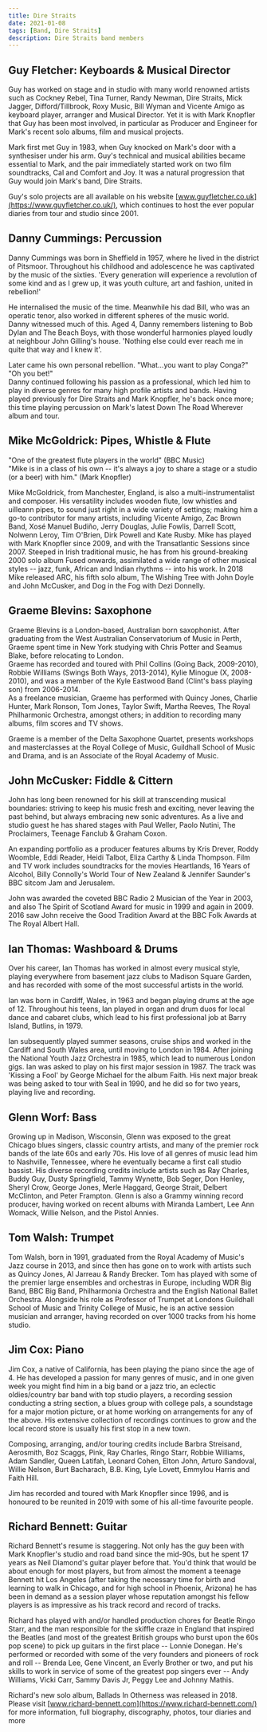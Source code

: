 ```yaml
---
title: Dire Straits
date: 2021-01-08
tags: [Band, Dire Straits]
description: Dire Straits band members
---
```


## Guy Fletcher: Keyboards & Musical Director 

Guy has worked on stage and in studio with many world renowned artists such as Cockney Rebel, Tina Turner, Randy Newman, Dire Straits, Mick Jagger, Difford/Tillbrook, Roxy Music, Bill Wyman and Vicente Amigo as keyboard player, arranger and Musical Director. Yet it is with Mark Knopfler that Guy has been most involved, in particular as Producer and Engineer for Mark's recent solo albums, film and musical projects. 

Mark first met Guy in 1983, when Guy knocked on Mark's door with a synthesiser under his arm. Guy's technical and musical abilities became essential to Mark, and the pair immediately started work on two film soundtracks, Cal and Comfort and Joy. It was a natural progression that Guy would join Mark's band, Dire Straits. 

Guy's solo projects are all available on his website [www.guyfletcher.co.uk](https://www.guyfletcher.co.uk/), which continues to host the ever popular diaries from tour and studio since 2001\. 

## Danny Cummings: Percussion 

Danny Cummings was born in Sheffield in 1957, where he lived in the district of Pitsmoor. Throughout his childhood and adolescence he was captivated by the music of the sixties. 'Every generation will experience a revolution of some kind and as I grew up, it was youth culture, art and fashion, united in rebellion!' 

He internalised the music of the time. Meanwhile his dad Bill, who was an operatic tenor, also worked in different spheres of the music world.  
Danny witnessed much of this. Aged 4, Danny remembers listening to Bob Dylan and The Beach Boys, with those wonderful harmonies played loudly at neighbour John Gilling's house. 'Nothing else could ever reach me in quite that way and I knew it'. 

Later came his own personal rebellion. "What...you want to play Conga?" "Oh you bet!"  
Danny continued following his passion as a professional, which led him to play in diverse genres for many high profile artists and bands. Having played previously for Dire Straits and Mark Knopfler, he's back once more; this time playing percussion on Mark's latest Down The Road Wherever album and tour. 

## Mike McGoldrick: Pipes, Whistle & Flute 

"One of the greatest flute players in the world" (BBC Music)  
"Mike is in a class of his own -- it's always a joy to share a stage or a studio (or a beer) with him." (Mark Knopfler) 

Mike McGoldrick, from Manchester, England, is also a multi-instrumentalist and composer. His versatility includes wooden flute, low whistles and uilleann pipes, to sound just right in a wide variety of settings; making him a go-to contributor for many artists, including Vicente Amigo, Zac Brown Band, Xosé Manuel Budiño, Jerry Douglas, Julie Fowlis, Darrell Scott, Nolwenn Leroy, Tim O'Brien, Dirk Powell and Kate Rusby. Mike has played with Mark Knopfler since 2009, and with the Transatlantic Sessions since 2007\. Steeped in Irish traditional music, he has from his ground-breaking 2000 solo album Fused onwards, assimilated a wide range of other musical styles -- jazz, funk, African and Indian rhythms -- into his work. In 2018 Mike released ARC, his fifth solo album, The Wishing Tree with John Doyle and John McCusker, and Dog in the Fog with Dezi Donnelly. 

## Graeme Blevins: Saxophone 

Graeme Blevins is a London-based, Australian born saxophonist. After graduating from the West Australian Conservatorium of Music in Perth, Graeme spent time in New York studying with Chris Potter and Seamus Blake, before relocating to London.  
Graeme has recorded and toured with Phil Collins (Going Back, 2009-2010), Robbie Williams (Swings Both Ways, 2013-2014), Kylie Minogue (X, 2008-2010), and was a member of the Kyle Eastwood Band (Clint's bass playing son) from 2006-2014\.  
As a freelance musician, Graeme has performed with Quincy Jones, Charlie Hunter, Mark Ronson, Tom Jones, Taylor Swift, Martha Reeves, The Royal Philharmonic Orchestra, amongst others; in addition to recording many albums, film scores and TV shows. 

Graeme is a member of the Delta Saxophone Quartet, presents workshops and masterclasses at the Royal College of Music, Guildhall School of Music and Drama, and is an Associate of the Royal Academy of Music. 

## John McCusker: Fiddle & Cittern 

John has long been renowned for his skill at transcending musical boundaries: striving to keep his music fresh and exciting, never leaving the past behind, but always embracing new sonic adventures. As a live and studio guest he has shared stages with Paul Weller, Paolo Nutini, The Proclaimers, Teenage Fanclub & Graham Coxon. 

An expanding portfolio as a producer features albums by Kris Drever, Roddy Woomble, Eddi Reader, Heidi Talbot, Eliza Carthy & Linda Thompson. Film and TV work includes soundtracks for the movies Heartlands, 16 Years of Alcohol, Billy Connolly's World Tour of New Zealand & Jennifer Saunder's BBC sitcom Jam and Jerusalem. 

John was awarded the coveted BBC Radio 2 Musician of the Year in 2003, and also The Spirit of Scotland Award for music in 1999 and again in 2009\. 2016 saw John receive the Good Tradition Award at the BBC Folk Awards at The Royal Albert Hall. 

## Ian Thomas: Washboard & Drums 

Over his career, Ian Thomas has worked in almost every musical style, playing everywhere from basement jazz clubs to Madison Square Garden, and has recorded with some of the most successful artists in the world. 

Ian was born in Cardiff, Wales, in 1963 and began playing drums at the age of 12\. Throughout his teens, Ian played in organ and drum duos for local dance and cabaret clubs, which lead to his first professional job at Barry Island, Butlins, in 1979\. 

Ian subsequently played summer seasons, cruise ships and worked in the Cardiff and South Wales area, until moving to London in 1984\. After joining the National Youth Jazz Orchestra in 1985, which lead to numerous London gigs. Ian was asked to play on his first major session in 1987\. The track was 'Kissing a Fool' by George Michael for the album Faith. His next major break was being asked to tour with Seal in 1990, and he did so for two years, playing live and recording. 

## Glenn Worf: Bass 

Growing up in Madison, Wisconsin, Glenn was exposed to the great Chicago blues singers, classic country artists, and many of the premier rock bands of the late 60s and early 70s. His love of all genres of music lead him to Nashville, Tennessee, where he eventually became a first call studio bassist. His diverse recording credits include artists such as Ray Charles, Buddy Guy, Dusty Springfield, Tammy Wynette, Bob Seger, Don Henley, Sheryl Crow, George Jones, Merle Haggard, George Strait, Delbert McClinton, and Peter Frampton. Glenn is also a Grammy winning record producer, having worked on recent albums with Miranda Lambert, Lee Ann Womack, Willie Nelson, and the Pistol Annies. 

## Tom Walsh: Trumpet 

Tom Walsh, born in 1991, graduated from the Royal Academy of Music's Jazz course in 2013, and since then has gone on to work with artists such as Quincy Jones, Al Jarreau & Randy Brecker. Tom has played with some of the premier large ensembles and orchestras in Europe, including WDR Big Band, BBC Big Band, Philharmonia Orchestra and the English National Ballet Orchestra. Alongside his role as Professor of Trumpet at Londons Guildhall School of Music and Trinity College of Music, he is an active session musician and arranger, having recorded on over 1000 tracks from his home studio. 

## Jim Cox: Piano 

Jim Cox, a native of California, has been playing the piano since the age of 4\. He has developed a passion for many genres of music, and in one given week you might find him in a big band or a jazz trio, an eclectic oldies/country bar band with top studio players, a recording session conducting a string section, a blues group with college pals, a soundstage for a major motion picture, or at home working on arrangements for any of the above. His extensive collection of recordings continues to grow and the local record store is usually his first stop in a new town. 

Composing, arranging, and/or touring credits include Barbra Streisand, Aerosmith, Boz Scaggs, Pink, Ray Charles, Ringo Starr, Robbie Williams, Adam Sandler, Queen Latifah, Leonard Cohen, Elton John, Arturo Sandoval, Willie Nelson, Burt Bacharach, B.B. King, Lyle Lovett, Emmylou Harris and Faith Hill. 

Jim has recorded and toured with Mark Knopfler since 1996, and is honoured to be reunited in 2019 with some of his all-time favourite people. 

## Richard Bennett: Guitar 

Richard Bennett's resume is staggering. Not only has the guy been with Mark Knopfler's studio and road band since the mid-90s, but he spent 17 years as Neil Diamond's guitar player before that. You'd think that would be about enough for most players, but from almost the moment a teenage Bennett hit Los Angeles (after taking the necessary time for birth and learning to walk in Chicago, and for high school in Phoenix, Arizona) he has been in demand as a session player whose reputation amongst his fellow players is as impressive as his track record and record of tracks. 

Richard has played with and/or handled production chores for Beatle Ringo Starr, and the man responsible for the skiffle craze in England that inspired the Beatles (and most of the greatest British groups who burst upon the 60s pop scene) to pick up guitars in the first place -- Lonnie Donegan. He's performed or recorded with some of the very founders and pioneers of rock and roll -- Brenda Lee, Gene Vincent, an Everly Brother or two, and put his skills to work in service of some of the greatest pop singers ever -- Andy Williams, Vicki Carr, Sammy Davis Jr, Peggy Lee and Johnny Mathis. 

Richard's new solo album, Ballads In Otherness was released in 2018\. Please visit [www.richard-bennett.com](https://www.richard-bennett.com/) for more information, full biography, discography, photos, tour diaries and more
